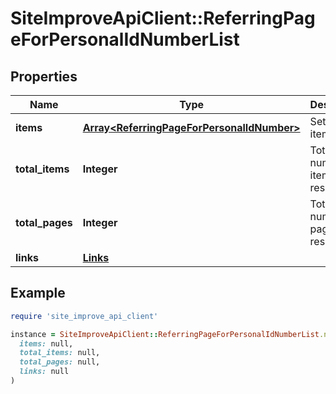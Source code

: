 # SiteImproveApiClient::ReferringPageForPersonalIdNumberList

## Properties

| Name | Type | Description | Notes |
| ---- | ---- | ----------- | ----- |
| **items** | [**Array&lt;ReferringPageForPersonalIdNumber&gt;**](ReferringPageForPersonalIdNumber.md) | Set of items. |  |
| **total_items** | **Integer** | Total number of items in result set. |  |
| **total_pages** | **Integer** | Total number of pages in result set. |  |
| **links** | [**Links**](Links.md) |  | [optional] |

## Example

```ruby
require 'site_improve_api_client'

instance = SiteImproveApiClient::ReferringPageForPersonalIdNumberList.new(
  items: null,
  total_items: null,
  total_pages: null,
  links: null
)
```

